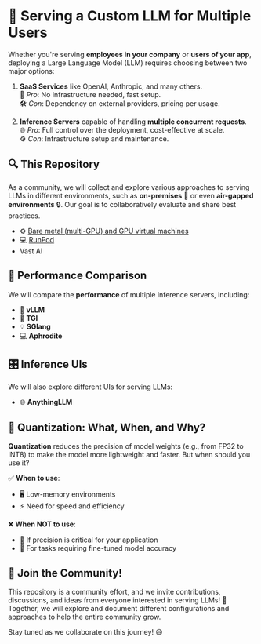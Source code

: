 # 🚀 **Serving a Custom LLM for Multiple Users**

Whether you're serving **employees in your company** or **users of your app**, deploying a Large Language Model (LLM) requires choosing between two major options:

1. **SaaS Services** like OpenAI, Anthropic, and many others.  
   💼 *Pro*: No infrastructure needed, fast setup.  
   🛠️ *Con*: Dependency on external providers, pricing per usage.

2. **Inference Servers** capable of handling **multiple concurrent requests**.  
   🌐 *Pro*: Full control over the deployment, cost-effective at scale.  
   ⚙️ *Con*: Infrastructure setup and maintenance.


## 🔍 **This Repository**

As a community, we will collect and explore various approaches to serving LLMs in different environments, such as **on-premises** 🏢 or even **air-gapped environments** 🔒. Our goal is to collaboratively evaluate and share best practices.
- ⚙️ [Bare metal (multi-GPU) and GPU virtual machines](./bare-metal/readme.md) 
- 💻 [RunPod](./runpod/readme.md)  
- Vast AI


## 🚀 **Performance Comparison**

We will compare the **performance** of multiple inference servers, including:
- 🏅 **vLLM**  
- 🚀 **TGI**  
- 💡 **SGlang**  
- 💻 **Aphrodite**


## 🎛️ **Inference UIs**

We will also explore different UIs for serving LLMs:
- 🌐 **AnythingLLM**


## 🧮 **Quantization**: What, When, and Why?

**Quantization** reduces the precision of model weights (e.g., from FP32 to INT8) to make the model more lightweight and faster. But when should you use it?

✅ **When to use**:  
- 🖥️ Low-memory environments  
- ⚡ Need for speed and efficiency

❌ **When NOT to use**:  
- 🎯 If precision is critical for your application  
- 🔬 For tasks requiring fine-tuned model accuracy


## 🎉 **Join the Community!**

This repository is a community effort, and we invite contributions, discussions, and ideas from everyone interested in serving LLMs! 🤝 Together, we will explore and document different configurations and approaches to help the entire community grow.

Stay tuned as we collaborate on this journey! 😄






